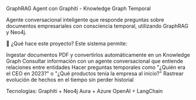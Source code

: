 GraphRAG Agent con Graphiti - Knowledge Graph Temporal

Agente conversacional inteligente que responde preguntas sobre documentos empresariales con consciencia temporal, utilizando GraphRAG y Neo4j.

🎯 ¿Qué hace este proyecto?
Este sistema permite:

Ingestar documentos PDF y convertirlos automáticamente en un Knowledge Graph
Consultar información con un agente conversacional que entiende relaciones entre entidades
Hacer preguntas temporales como "¿Quién era el CEO en 2023?" o "¿Qué productos tenía la empresa al inicio?"
Rastrear evolución de hechos en el tiempo sin perder historial

Tecnologías: Graphiti + Neo4j Aura + Azure OpenAI + LangChain
